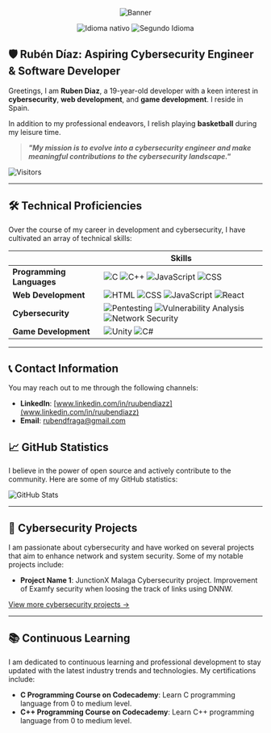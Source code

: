 <div align="center">

  ![Banner](https://i.redd.it/thj41ymmh0351.gif)

  ![Idioma nativo](https://img.shields.io/badge/Nat-🇪🇸-%23aaaaaa.svg?style=flat)
  ![Segundo Idioma](https://img.shields.io/badge/C2-🇬🇧-%23aaaaaa.svg?style=flat)

</div>

## 🛡️ Rubén Díaz: Aspiring Cybersecurity Engineer & Software Developer

<span align="left">

Greetings, I am **Ruben Diaz**, a 19-year-old developer with a keen interest in **cybersecurity**, **web development**, and **game development**. I reside in Spain.

In addition to my professional endeavors, I relish playing **basketball** during my leisure time.

</span>

> **_"My mission is to evolve into a cybersecurity engineer and make meaningful contributions to the cybersecurity landscape."_**

![Visitors](https://komarev.com/ghpvc/?username=rubendiazzz)

---

## 🛠️ Technical Proficiencies

<span align="left">

Over the course of my career in development and cybersecurity, I have cultivated an array of technical skills:

</span>

|                        | Skills                                                                                                       |
|------------------------|----------------------------------------------------------------------------------------------------------------|
| **Programming Languages** | ![C](https://img.shields.io/badge/C-%2300599C.svg?style=flat&logo=c&logoColor=white) ![C++](https://img.shields.io/badge/C++-%2300599C.svg?style=flat&logo=c%2B%2B&logoColor=white) ![JavaScript](https://img.shields.io/badge/JavaScript-%23F7DF1E.svg?style=flat&logo=javascript&logoColor=black) ![CSS](https://img.shields.io/badge/CSS3-%231572B6.svg?style=flat&logo=css3&logoColor=white) |
| **Web Development**       | ![HTML](https://img.shields.io/badge/HTML5-%23E34F26.svg?style=flat&logo=html5&logoColor=white) ![CSS](https://img.shields.io/badge/CSS3-%231572B6.svg?style=flat&logo=css3&logoColor=white) ![JavaScript](https://img.shields.io/badge/JavaScript-%23F7DF1E.svg?style=flat&logo=javascript&logoColor=black) ![React](https://img.shields.io/badge/React-%2361DAFB.svg?style=flat&logo=react&logoColor=black) |
| **Cybersecurity**         | ![Pentesting](https://img.shields.io/badge/Pentesting-%23000000.svg?style=flat) ![Vulnerability Analysis](https://img.shields.io/badge/Vulnerability%20Analysis-%23000000.svg?style=flat) ![Network Security](https://img.shields.io/badge/Network%20Security-%23000000.svg?style=flat)                                             |
| **Game Development**      | ![Unity](https://img.shields.io/badge/Unity-%23000000.svg?style=flat&logo=unity&logoColor=white) ![C#](https://img.shields.io/badge/C%23-%23239120.svg?style=flat&logo=c-sharp&logoColor=white)                                                          |

---

## 📞 Contact Information

You may reach out to me through the following channels:

- **LinkedIn**: [www.linkedin.com/in/ruubendiazz](www.linkedin.com/in/ruubendiazz)
- **Email**: [rubendfraga@gmail.com](mailto:rubendfraga@gmail.com)

</div>

## 📈 GitHub Statistics

<span align="left">

I believe in the power of open source and actively contribute to the community. Here are some of my GitHub statistics:

</span>

![GitHub Stats](https://github-readme-stats.vercel.app/api?username=rubendiazzz&show_icons=true&theme=radical)

---

## 🔐 Cybersecurity Projects

<span align="left">

I am passionate about cybersecurity and have worked on several projects that aim to enhance network and system security. Some of my notable projects include:

</span>

- **Project Name 1**: JunctionX Malaga Cybersecurity project. Improvement of Examfy security when loosing the track of links using DNNW.

[View more cybersecurity projects →](https://github.com/rubendiazzz?tab=repositories&q=&type=&language=&sort=)

---

## 📚 Continuous Learning

<span align="left">

I am dedicated to continuous learning and professional development to stay updated with the latest industry trends and technologies. My certifications include:

</span>

- **C Programming Course on Codecademy**: Learn C programming language from 0 to medium level.
- **C++ Programming Course on Codecademy**: Learn C++ programming language from 0 to medium level.

</div>
